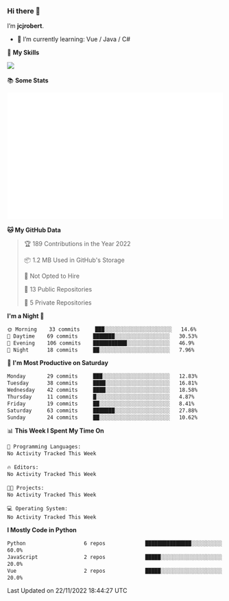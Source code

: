 ### Hi there 👋

I’m **jcjrobert**.

- 🌱 I’m currently learning: Vue / Java / C#

🌟 **My Skills**

![](https://img.shields.io/badge/-Python-3e74a2?style=flat-square&logo=Python&logoColor=fff)

📚 **Some Stats**

![](https://github.com/jcjrobert/github-stats/blob/master/generated/overview.svg)

<!--START_SECTION:waka-->
**🐱 My GitHub Data** 

> 🏆 189 Contributions in the Year 2022
 > 
> 📦 1.2 MB Used in GitHub's Storage 
 > 
> 🚫 Not Opted to Hire
 > 
> 📜 13 Public Repositories 
 > 
> 🔑 5 Private Repositories  
 > 
**I'm a Night 🦉** 

```text
🌞 Morning    33 commits     ███░░░░░░░░░░░░░░░░░░░░░░   14.6% 
🌆 Daytime    69 commits     ███████░░░░░░░░░░░░░░░░░░   30.53% 
🌃 Evening    106 commits    ███████████░░░░░░░░░░░░░░   46.9% 
🌙 Night      18 commits     ██░░░░░░░░░░░░░░░░░░░░░░░   7.96%

```
📅 **I'm Most Productive on Saturday** 

```text
Monday       29 commits     ███░░░░░░░░░░░░░░░░░░░░░░   12.83% 
Tuesday      38 commits     ████░░░░░░░░░░░░░░░░░░░░░   16.81% 
Wednesday    42 commits     ████░░░░░░░░░░░░░░░░░░░░░   18.58% 
Thursday     11 commits     █░░░░░░░░░░░░░░░░░░░░░░░░   4.87% 
Friday       19 commits     ██░░░░░░░░░░░░░░░░░░░░░░░   8.41% 
Saturday     63 commits     ███████░░░░░░░░░░░░░░░░░░   27.88% 
Sunday       24 commits     ██░░░░░░░░░░░░░░░░░░░░░░░   10.62%

```


📊 **This Week I Spent My Time On** 

```text
💬 Programming Languages: 
No Activity Tracked This Week

🔥 Editors: 
No Activity Tracked This Week

🐱‍💻 Projects: 
No Activity Tracked This Week

💻 Operating System: 
No Activity Tracked This Week

```

**I Mostly Code in Python** 

```text
Python                   6 repos             ███████████████░░░░░░░░░░   60.0% 
JavaScript               2 repos             █████░░░░░░░░░░░░░░░░░░░░   20.0% 
Vue                      2 repos             █████░░░░░░░░░░░░░░░░░░░░   20.0%

```



 Last Updated on 22/11/2022 18:44:27 UTC
<!--END_SECTION:waka-->
